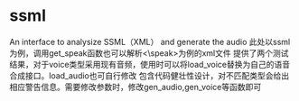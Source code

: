 # ssml
An interface to analysize SSML（XML） and generate the audio
此处以ssml为例，调用get_speak函数也可以解析<speak><\speak>为例的xml文件
提供了两个测试结果，对于voice类型采用现有音频，使用时可以将load_voice替换为自己的语音合成接口。load_audio也可自行修改
包含代码健壮性设计，对不匹配类型会给出相应警告信息。需要修改参数时，修改gen_audio,gen_voice等函数即可
